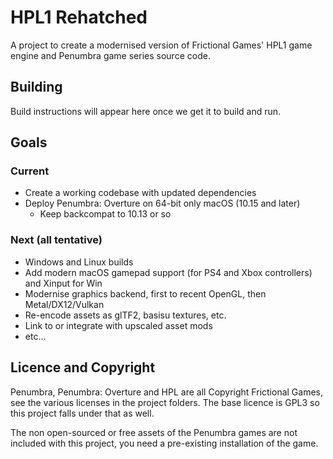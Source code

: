 HPL1 Rehatched
==============

A project to create a modernised version of Frictional Games' HPL1 game engine and Penumbra game series source code.

Building
--------
Build instructions will appear here once we get it to build and run.

Goals
-----

### Current
* Create a working codebase with updated dependencies
* Deploy Penumbra: Overture on 64-bit only macOS (10.15 and later)
	* Keep backcompat to 10.13 or so

### Next (all tentative)
* Windows and Linux builds
* Add modern macOS gamepad support (for PS4 and Xbox controllers) and Xinput for Win
* Modernise graphics backend, first to recent OpenGL, then Metal/DX12/Vulkan
* Re-encode assets as glTF2, basisu textures, etc.
* Link to or integrate with upscaled asset mods
* etc...

Licence and Copyright
---------------------
Penumbra, Penumbra: Overture and HPL are all Copyright Frictional Games, see the various
licenses in the project folders. The base licence is GPL3 so this project falls under that
as well.

The non open-sourced or free assets of the Penumbra games are not included with this
project, you need a pre-existing installation of the game.
